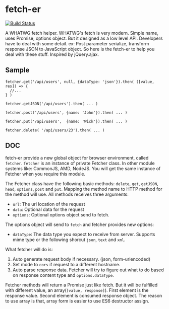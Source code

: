 fetch-er
========

[![Build Status](https://travis-ci.org/othree/fetcher.svg?branch=master)](https://travis-ci.org/othree/fetcher)

A WHATWG fetch helper. WHATWG's fetch is very modern. Simple name, uses Promise, options object. But it designed as a low level API.
Developers have to deal with some detail. ex: Post parameter serialize, transform response JSON to JavaScript object.
So here is the fetch-er to help you deal with these stuff. Inspired by jQuery.ajax.


Sample
------

    fetcher.get('/api/users', null, {dataType: 'json'}).then( ([value, res]) => {
      //...
    } )

    fetcher.getJSON('/api/users').then( ... )

    fetcher.post('/api/users', {name: 'John'}).then( ... )

    fetcher.put('/api/users',  {name: 'Wick'}).then( ... )

    fetcher.delete( '/api/users/23').then( ... )

DOC
---

fetch-er provide a new global object for browser environment, called `fetcher`. `fetcher` is an instance
of private Fetcher class. In other module systems like: CommonJS, AMD, NodeJS. You will get the same 
instance of Fetcher when you require this module.

The Fetcher class have the following basic methods: `delete`, `get`, `getJSON`, `head`, `options`, `post`
and `put`. Mapping the method name to HTTP method for the method will use. All methods receives three 
arguments:

* `url`: The url location of the request
* `data`: Optional data for the request
* `options`: Optional options object send to fetch.

The options object will send to `fetch` and fetcher provides new options:

* `dataType`: The data type you expect to receive from server. Supports mime type or the following shorcut
  `json`, `text` and `xml`.

What fetcher will do is:

1. Auto generate request body if necessary. (json, form-urlencoded)
2. Set mode to `cors` if request to a different hostname.
3. Auto parse response data. Fetcher will try to figure out what to do based on response content type and 
`options.dataType`.

Fetcher methods will return a Promise just like fetch. But it will be fulfilled with different value, an 
array(`[value, response]`). First element is the response value. Second element is consumed response object.
The reason to use array is that, array form is easier to use ES6 destructor assign.


